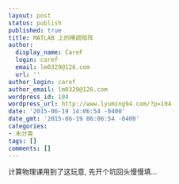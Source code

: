 ```yaml
---
layout: post
status: publish
published: true
title: MATLAB 上的稀疏矩阵
author:
  display_name: CareF
  login: caref
  email: lm0329@126.com
  url: ''
author_login: caref
author_email: lm0329@126.com
wordpress_id: 104
wordpress_url: http://www.lyuming94.com/?p=104
date: '2015-06-19 14:06:54 -0400'
date_gmt: '2015-06-19 06:06:54 -0400'
categories:
- 未分类
tags: []
comments: []
---
```

计算物理课用到了这玩意, 先开个坑回头慢慢填...
